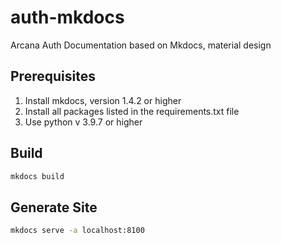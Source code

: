 # auth-mkdocs
Arcana Auth Documentation based on Mkdocs, material design

## Prerequisites

1. Install mkdocs, version 1.4.2 or higher
2. Install all packages listed in the requirements.txt file
3. Use python v 3.9.7 or higher

## Build

```sh
mkdocs build
```

## Generate Site

```sh
mkdocs serve -a localhost:8100

```
